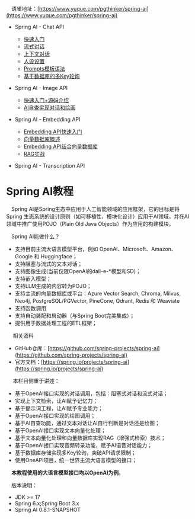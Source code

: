 
&emsp;语雀地址：[https://www.yuque.com/pgthinker/spring-ai](https://www.yuque.com/pgthinker/spring-ai)


- Spring AI - Chat API
  - [快速入门](doc/2.1%20快速入门.md)
  - [流式对话](doc/2.2.%20流式对话.md)
  - [上下文对话](doc/2.3.%20上下文对话.md)
  - [人设设置](doc/2.4.%20人设设置.md)
  - [Prompts模板语法](doc/2.5.%20Prompts模板语法.md)
  - [基于数据库的多Key轮询](doc/2.6.%20基于数据库的多Key轮询.md)

- Spring AI - Image API
  - [快速入门+源码介绍](doc/3.1.%20快速入门.md)
  - [AI自查实现对话和绘画](doc/3.2.%20AI自查判断聊天还是绘图.md)

- Spring AI - Embedding API

  - [Embedding API快速入门](doc/4.1.%20快速入门.md)
  - [向量数据库概述](doc/4.2.%20向量数据库概述.md)
  - [Embedding API结合向量数据库](doc/4.3.%20嵌入API结合向量数据库.md)
  - [RAG实战](doc/4.4.%20RAG实战.md)

- Spring AI - Transcription API

# Spring AI教程

&emsp;Spring AI是Spring生态中应用于人工智能领域的应用框架，它的目标是将Spring 生态系统的设计原则（如可移植性、模块化设计）应用于AI领域，并在AI领域中推广使用POJO（Plain Old Java Objects）作为应用的构建模块。

&emsp;Spring AI能做什么？
- 支持目前主流大语言模型平台，例如 OpenAI、Microsoft、Amazon、Google 和 Huggingface；
- 支持阻塞与流式的文本对话；
- 支持图像生成(当前仅限OpenAI的dall-e-*模型和SD)；
- 支持嵌入模型；
- 支持LLM生成的内容转为POJO；
- 支持主流的向量数据库或平台：Azure Vector Search, Chroma, Milvus, Neo4j, PostgreSQL/PGVector, PineCone, Qdrant, Redis 和 Weaviate
- 支持函数调用
- 支持自动装配和启动器（与Spring Boot完美集成）；
- 提供用于数据处理工程的ETL框架；

&emsp; 相关资料

- GitHub仓库：[https://github.com/spring-projects/spring-ai](https://github.com/spring-projects/spring-ai)
- 官方文档：[https://spring.io/projects/spring-ai](https://spring.io/projects/spring-ai)

&emsp; 本栏目侧重于讲述：
- 基于OpenAI接口实现的对话调用，包括：阻塞式对话和流式对话；
- 实现上下文检索，让AI赋予记忆力；
- 基于提示词工程，让AI赋予专业能力；
- 基于OpenAI接口实现的绘图调用；
- 基于AI自查功能，通过文本对话让AI自行判断是对话还是绘图；
- 基于OpenAI接口实现文本向量化处理；
- 基于文本向量化处理和向量数据库实现RAG（增强式检索）技术；
- 基于OpenAI接口实现音频转录功能，赋予AI语音对话能力；
- 基于数据库存储实现多Key轮询，突破API请求限制；
- 使用OneAPI项目，统一世界主流大语言模型的接口；

&emsp;**本教程使用的大语言模型接口均以OpenAI为例**。

&emsp;版本说明：

- JDK >= 17
- Spring 6.x;Spring Boot 3.x
- Spring AI 0.8.1-SNAPSHOT

